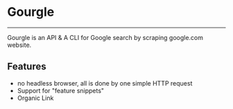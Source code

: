 # Gourgle

---

Gourgle is an API & A CLI for Google search by scraping google.com website.

## Features

- no headless browser, all is done by one simple HTTP request
- Support for "feature snippets"
- Organic Link

